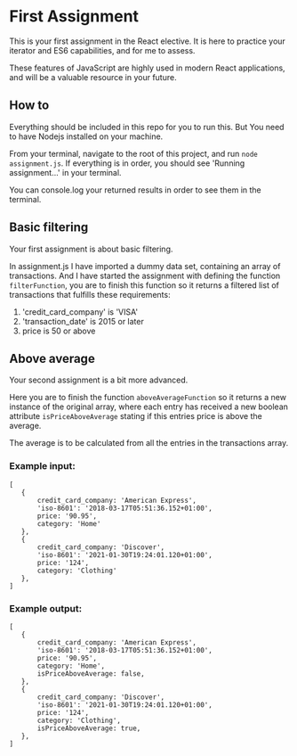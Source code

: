 # First Assignment
This is your first assignment in the React elective.
It is here to practice your iterator and ES6 capabilities, and for me to assess.

These features of JavaScript are highly used in modern React applications, and will be a valuable resource in your future.

## How to
Everything should be included in this repo for you to run this. But You need to have Nodejs installed on your machine.

From your terminal, navigate to the root of this project, and run `node assignment.js`. If everything is in order, you should see 'Running assignment...' in your terminal.

You can console.log your returned results in order to see them in the terminal.

## Basic filtering
Your first assignment is about basic filtering.

In assignment.js I have imported a dummy data set, containing an array of transactions. And I have started the assignment with defining the function `filterFunction`, you are to finish this function so it returns a filtered list of transactions that fulfills these requirements:
 1. 'credit_card_company' is 'VISA'
 2. 'transaction_date' is 2015 or later
 3. price is 50 or above


 ## Above average
 Your second assignment is a bit more advanced. 

 Here you are to finish the function `aboveAverageFunction` so it returns a new instance of the original array, where each entry has received a new boolean attribute `isPriceAboveAverage` stating if this entries price is above the average.

 The average is to be calculated from all the entries in the transactions array.

 ### Example input:
 ```
 [
    {
        credit_card_company: 'American Express',
        'iso-8601': '2018-03-17T05:51:36.152+01:00',
        price: '90.95',
        category: 'Home'
    },
    {
        credit_card_company: 'Discover',
        'iso-8601': '2021-01-30T19:24:01.120+01:00',
        price: '124',
        category: 'Clothing'
    },
]
 ```

 ### Example output:
 ```
 [
    {
        credit_card_company: 'American Express',
        'iso-8601': '2018-03-17T05:51:36.152+01:00',
        price: '90.95',
        category: 'Home',
        isPriceAboveAverage: false,
    },
    {
        credit_card_company: 'Discover',
        'iso-8601': '2021-01-30T19:24:01.120+01:00',
        price: '124',
        category: 'Clothing',
        isPriceAboveAverage: true,
    },
]
 ```


